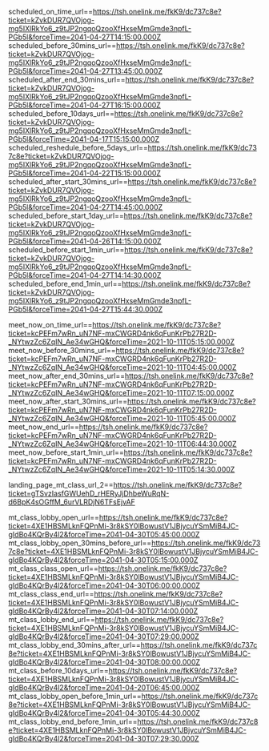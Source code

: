 scheduled_on_time_url==https://tsh.onelink.me/fkK9/dc737c8e?ticket=kZvkDUR7QVOjog-mg5IXlRkYo6_z9tJP2ngqoQzooXfHxseMmGmde3npfL-PGb5l&forceTime=2041-04-27T14:15:00.000Z
scheduled_before_30mins_url==https://tsh.onelink.me/fkK9/dc737c8e?ticket=kZvkDUR7QVOjog-mg5IXlRkYo6_z9tJP2ngqoQzooXfHxseMmGmde3npfL-PGb5l&forceTime=2041-04-27T13:45:00.000Z
scheduled_after_end_30mins_url==https://tsh.onelink.me/fkK9/dc737c8e?ticket=kZvkDUR7QVOjog-mg5IXlRkYo6_z9tJP2ngqoQzooXfHxseMmGmde3npfL-PGb5l&forceTime=2041-04-27T16:15:00.000Z
scheduled_before_10days_url==https://tsh.onelink.me/fkK9/dc737c8e?ticket=kZvkDUR7QVOjog-mg5IXlRkYo6_z9tJP2ngqoQzooXfHxseMmGmde3npfL-PGb5l&forceTime=2041-04-17T15:15:00.000Z
scheduled_reshedule_before_5days_url==https://tsh.onelink.me/fkK9/dc737c8e?ticket=kZvkDUR7QVOjog-mg5IXlRkYo6_z9tJP2ngqoQzooXfHxseMmGmde3npfL-PGb5l&forceTime=2041-04-22T15:15:00.000Z
scheduled_after_start_30mins_url==https://tsh.onelink.me/fkK9/dc737c8e?ticket=kZvkDUR7QVOjog-mg5IXlRkYo6_z9tJP2ngqoQzooXfHxseMmGmde3npfL-PGb5l&forceTime=2041-04-27T14:45:00.000Z
scheduled_before_start_1day_url==https://tsh.onelink.me/fkK9/dc737c8e?ticket=kZvkDUR7QVOjog-mg5IXlRkYo6_z9tJP2ngqoQzooXfHxseMmGmde3npfL-PGb5l&forceTime=2041-04-26T14:15:00.000Z
scheduled_before_start_1min_url==https://tsh.onelink.me/fkK9/dc737c8e?ticket=kZvkDUR7QVOjog-mg5IXlRkYo6_z9tJP2ngqoQzooXfHxseMmGmde3npfL-PGb5l&forceTime=2041-04-27T14:14:30.000Z
scheduled_before_end_1min_url==https://tsh.onelink.me/fkK9/dc737c8e?ticket=kZvkDUR7QVOjog-mg5IXlRkYo6_z9tJP2ngqoQzooXfHxseMmGmde3npfL-PGb5l&forceTime=2041-04-27T15:44:30.000Z

meet_now_on_time_url==https://tsh.onelink.me/fkK9/dc737c8e?ticket=kcPEFm7wRn_uN7NF-mxCWGRD4nk6qFunKrPb27R2D-_NYtwzZc6ZqIN_Ae34wGHQ&forceTime=2021-10-11T05:15:00.000Z
meet_now_before_30mins_url==https://tsh.onelink.me/fkK9/dc737c8e?ticket=kcPEFm7wRn_uN7NF-mxCWGRD4nk6qFunKrPb27R2D-_NYtwzZc6ZqIN_Ae34wGHQ&forceTime=2021-10-11T04:45:00.000Z
meet_now_after_end_30mins_url==https://tsh.onelink.me/fkK9/dc737c8e?ticket=kcPEFm7wRn_uN7NF-mxCWGRD4nk6qFunKrPb27R2D-_NYtwzZc6ZqIN_Ae34wGHQ&forceTime=2021-10-11T07:15:00.000Z
meet_now_after_start_30mins_url==https://tsh.onelink.me/fkK9/dc737c8e?ticket=kcPEFm7wRn_uN7NF-mxCWGRD4nk6qFunKrPb27R2D-_NYtwzZc6ZqIN_Ae34wGHQ&forceTime=2021-10-11T05:45:00.000Z
meet_now_end_url==https://tsh.onelink.me/fkK9/dc737c8e?ticket=kcPEFm7wRn_uN7NF-mxCWGRD4nk6qFunKrPb27R2D-_NYtwzZc6ZqIN_Ae34wGHQ&forceTime=2021-10-11T06:44:30.000Z
meet_now_before_start_1min_url==https://tsh.onelink.me/fkK9/dc737c8e?ticket=kcPEFm7wRn_uN7NF-mxCWGRD4nk6qFunKrPb27R2D-_NYtwzZc6ZqIN_Ae34wGHQ&forceTime=2021-10-11T05:14:30.000Z

landing_page_mt_class_url_2==https://tsh.onelink.me/fkK9/dc737c8e?ticket=gTSvzIasfGWUehD_rHERyJjDhbeWuRqN-d6BpK4sOGffM_6urVLRDjN6TFsEjvAF

mt_class_lobby_open_url==https://tsh.onelink.me/fkK9/dc737c8e?ticket=4XE1HBSMLknFQPnMi-3r8kSY0lBowustV1JBjycuYSmMiB4JC-gIdBo4KQrBy4l2&forceTime=2041-04-30T05:45:00.000Z
mt_class_lobby_open_30mins_before_url==https://tsh.onelink.me/fkK9/dc737c8e?ticket=4XE1HBSMLknFQPnMi-3r8kSY0lBowustV1JBjycuYSmMiB4JC-gIdBo4KQrBy4l2&forceTime=2041-04-30T05:15:00.000Z
mt_class_class_open_url==https://tsh.onelink.me/fkK9/dc737c8e?ticket=4XE1HBSMLknFQPnMi-3r8kSY0lBowustV1JBjycuYSmMiB4JC-gIdBo4KQrBy4l2&forceTime=2041-04-30T06:00:00.000Z
mt_class_class_end_url==https://tsh.onelink.me/fkK9/dc737c8e?ticket=4XE1HBSMLknFQPnMi-3r8kSY0lBowustV1JBjycuYSmMiB4JC-gIdBo4KQrBy4l2&forceTime=2041-04-30T07:14:00.000Z
mt_class_lobby_end_url==https://tsh.onelink.me/fkK9/dc737c8e?ticket=4XE1HBSMLknFQPnMi-3r8kSY0lBowustV1JBjycuYSmMiB4JC-gIdBo4KQrBy4l2&forceTime=2041-04-30T07:29:00.000Z
mt_class_lobby_end_30mins_after_url==https://tsh.onelink.me/fkK9/dc737c8e?ticket=4XE1HBSMLknFQPnMi-3r8kSY0lBowustV1JBjycuYSmMiB4JC-gIdBo4KQrBy4l2&forceTime=2041-04-30T08:00:00.000Z
mt_class_before_10days_url==https://tsh.onelink.me/fkK9/dc737c8e?ticket=4XE1HBSMLknFQPnMi-3r8kSY0lBowustV1JBjycuYSmMiB4JC-gIdBo4KQrBy4l2&forceTime=2041-04-20T06:45:00.000Z
mt_class_lobby_open_before_1min_url==https://tsh.onelink.me/fkK9/dc737c8e?ticket=4XE1HBSMLknFQPnMi-3r8kSY0lBowustV1JBjycuYSmMiB4JC-gIdBo4KQrBy4l2&forceTime=2041-04-30T05:44:30.000Z
mt_class_lobby_end_before_1min_url==https://tsh.onelink.me/fkK9/dc737c8e?ticket=4XE1HBSMLknFQPnMi-3r8kSY0lBowustV1JBjycuYSmMiB4JC-gIdBo4KQrBy4l2&forceTime=2041-04-30T07:29:30.000Z
